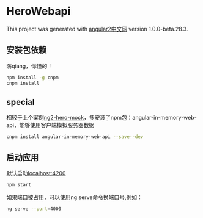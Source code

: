 # HeroWebapi

This project was generated with [angular2中文网](https://angular.cn/) version 1.0.0-beta.28.3.


## 安装包依赖
防qiang，你懂的！
``` bash
npm install -g cnpm 
cnpm install
```

## special
相较于上个案例[ng2-hero-mock](https://github.com/ReySun/ng2-hero-mock)，多安装了npm包：angular-in-memory-web-api，能够使用客户端模拟服务器数据
``` bash
cnpm install angular-in-memory-web-api --save--dev
```

## 启动应用
默认启动[localhost:4200](http://localhost:4200/)
``` bash
npm start
```
如果端口被占用，可以使用ng serve命令换端口号,例如：
``` bash
ng serve --port=4000
```

